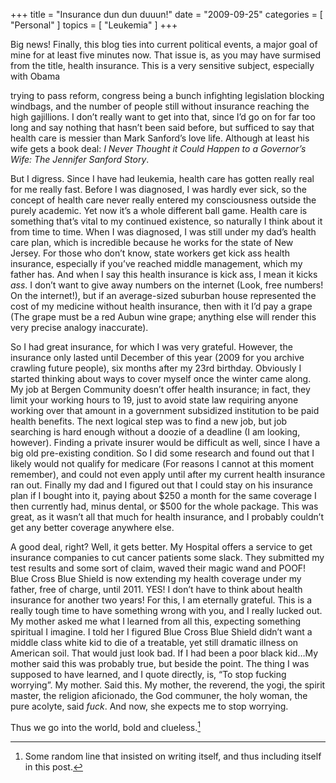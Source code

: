 +++
title = "Insurance dun dun duuun!"
date = "2009-09-25"
categories = [ "Personal" ]
topics = [ "Leukemia" ]
+++

Big news! Finally, this blog ties into current political events, a major goal of mine for at least five minutes now. That issue is, as you may have surmised from the title, health insurance. This is a very sensitive subject, especially with Obama

<!--more-->

trying to pass reform, congress being a bunch infighting legislation blocking windbags, and the number of people still without insurance reaching the high gajillions. I don&#8217;t really want to get into that, since I&#8217;d go on for far too long and say nothing that hasn&#8217;t been said before, but sufficed to say that health care is messier than Mark Sanford&#8217;s love life. Although at least his wife gets a book deal: _I Never Thought it Could Happen to a Governor&#8217;s Wife: The Jennifer Sanford Story_.

But I digress. Since I have had leukemia, health care has gotten really real for me really fast. Before I was diagnosed, I was hardly ever sick, so the concept of health care never really entered my consciousness outside the purely academic. Yet now it&#8217;s a whole different ball game. Health care is something that&#8217;s vital to my continued existence, so naturally I think about it from time to time. When I was diagnosed, I was still under my dad&#8217;s health care plan, which is incredible because he works for the state of New Jersey. For those who don&#8217;t know, state workers get kick ass health insurance, especially if you&#8217;ve reached middle management, which my father has. And when I say this health insurance is kick ass, I mean it kicks _ass_. I don&#8217;t want to give away numbers on the internet (Look, free numbers! On the internet!), but if an average-sized suburban house represented the cost of my medicine without health insurance, then with it I&#8217;d pay a grape (The grape must be a red Aubun wine grape; anything else will render this very precise analogy inaccurate).

So I had great insurance, for which I was very grateful. However, the insurance only lasted until December of this year (2009 for you archive crawling future people), six months after my 23rd birthday. Obviously I started thinking about ways to cover myself once the winter came along. My job at Bergen Community doesn&#8217;t offer health insurance; in fact, they limit your working hours to 19, just to avoid state law requiring anyone working over that amount in a government subsidized institution to be paid health benefits. The next logical step was to find a new job, but job searching is hard enough without a doozie of a deadline (I am looking, however). Finding a private insurer would be difficult as well, since I have a big old pre-existing condition. So I did some research and found out that I likely would not qualify for medicare (For reasons I cannot at this moment remember), and could not even apply until after my current health insurance ran out. Finally my dad and I figured out that I could stay on his insurance plan if I bought into it, paying about $250 a month for the same coverage I then currently had, minus dental, or $500 for the whole package. This was great, as it wasn&#8217;t all that much for health insurance, and I probably couldn&#8217;t get any better coverage anywhere else.

A good deal, right? Well, it gets better. My Hospital offers a service to get insurance companies to cut cancer patients some slack. They submitted my test results and some sort of claim, waved their magic wand and POOF! Blue Cross Blue Shield is now extending my health coverage under my father, free of charge, until 2011. YES! I don&#8217;t have to think about health insurance for another two years! For this, I am eternally grateful. This is a really tough time to have something wrong with you, and I really lucked out. My mother asked me what I learned from all this, expecting something spiritual I imagine. I told her I figured Blue Cross Blue Shield didn&#8217;t want a middle class white kid to die of a treatable, yet still dramatic illness on American soil. That would just look bad. If I had been a poor black kid&#8230;My mother said this was probably true, but beside the point. The thing I was supposed to have learned, and I quote directly, is, &#8220;To stop fucking worrying&#8221;. My mother. Said this. My mother, the reverend, the yogi, the spirit master, the religion aficionado, the God communer, the holy woman, the pure acolyte, said _fuck_. And now, she expects me to stop worrying.

Thus we go into the world, bold and clueless.[^clueless]

[^clueless]: Some random line that insisted on writing itself, and thus including itself in this post.
